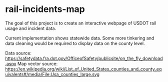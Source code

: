 # rail-incidents-map

The goal of this project is to create an interactive webpage of USDOT rail usage and incident data.

Current implementation shows statewide data. Some more tinkering and data cleaning would be required to display data on the county level.

Data source: https://safetydata.fra.dot.gov/OfficeofSafety/publicsite/on_the_fly_download.aspx
Map vector source: https://en.wikipedia.org/wiki/List_of_United_States_counties_and_county_equivalents#/media/File:Usa_counties_large.svg